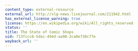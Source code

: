 ```yaml
---
content_type: external-resource
external_url: http://slg-news.livejournal.com/211942.html
has_external_license_warning: true
license: https://en.wikipedia.org/wiki/All_rights_reserved
status: ''
title: The State of Comic Shops
uid: 713fccc6-5dac-494d-aa98-2ca0e730c77e
wayback_url: ''
---
```

